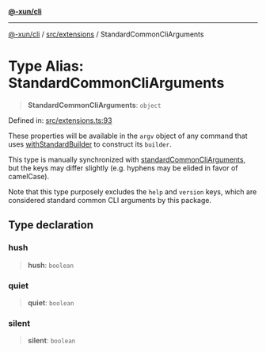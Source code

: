 [**@-xun/cli**](../../../README.md)

***

[@-xun/cli](../../../README.md) / [src/extensions](../README.md) / StandardCommonCliArguments

# Type Alias: StandardCommonCliArguments

> **StandardCommonCliArguments**: `object`

Defined in: [src/extensions.ts:93](https://github.com/Xunnamius/cli-utils/blob/74bfa47fc80f4ebda9a4e0fb9b2b0d112ef3baed/src/extensions.ts#L93)

These properties will be available in the `argv` object of any command that
uses [withStandardBuilder](../functions/withStandardBuilder.md) to construct its `builder`.

This type is manually synchronized with [standardCommonCliArguments](../variables/standardCommonCliArguments.md),
but the keys may differ slightly (e.g. hyphens may be elided in favor of
camelCase).

Note that this type purposely excludes the `help` and `version` keys, which
are considered standard common CLI arguments by this package.

## Type declaration

### hush

> **hush**: `boolean`

### quiet

> **quiet**: `boolean`

### silent

> **silent**: `boolean`

